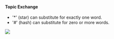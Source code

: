 #### Topic Exchange
- '*' (star) can substitute for exactly one word.
- '#' (hash) can substitute for zero or more words.

![](https://www.rabbitmq.com/img/tutorials/python-five.png)

